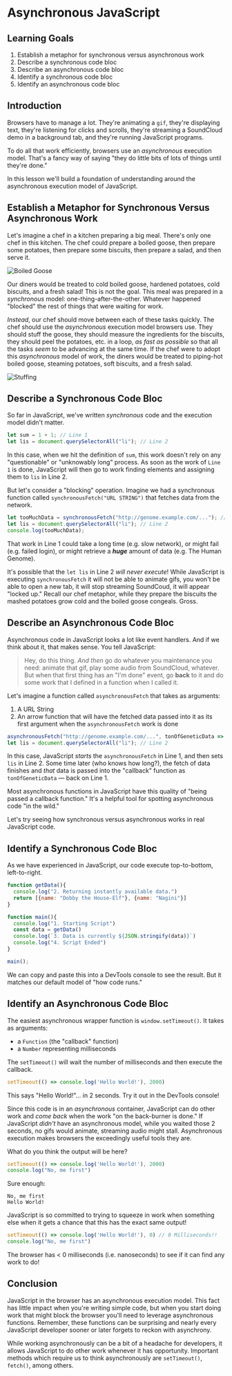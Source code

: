 # Asynchronous JavaScript

## Learning Goals

1. Establish a metaphor for synchronous versus asynchronous work
2. Describe a synchronous code bloc
3. Describe an asynchronous code bloc
4. Identify a synchronous code bloc
5. Identify an asynchronous code bloc

## Introduction

Browsers have to manage a lot. They're animating a `gif`, they're displaying
text, they're listening for clicks and scrolls, they're streaming a SoundCloud
demo in a background tab, and they're running JavaScript programs.

To do all that work efficiently, browsers use an _asynchronous_ execution model.
That's a fancy way of saying "they do little bits of lots of things until
they're done."

In this lesson we'll build a foundation of understanding around the
asynchronous execution model of JavaScript.

## Establish a Metaphor for Synchronous Versus Asynchronous Work

Let's imagine a chef in a kitchen preparing a big meal. There's only one chef in
this kitchen. The chef could prepare a boiled goose, then prepare some potatoes,
then prepare some biscuits, then prepare a salad, and then serve it.

![Boiled Goose](https://media.giphy.com/media/zE0zR9u9oR54Y/giphy.gif)

Our diners would be treated to cold boiled goose, hardened potatoes, cold
biscuits, and a fresh salad! This is not the goal. This meal was prepared in a
_synchronous_ model: one-thing-after-the-other. Whatever happened "blocked" the
rest of things that were waiting for work.

_Instead_, our chef should move between each of these tasks quickly. The chef
should use the _asynchronous_ execution model browsers use. They should stuff
the goose, they should measure the ingredients for the biscuits, they should
peel the potatoes, etc. in a loop, _as fast as possible_ so that all the tasks
_seem_ to be advancing at the same time. If the chef were to adopt this
_asynchronous_ model of work, the diners would be treated to piping-hot
boiled goose, steaming potatoes, soft biscuits, and a fresh salad.

![Stuffing](https://media.giphy.com/media/AGc4wSw993mOQ/giphy.gif)

## Describe a Synchronous Code Bloc

So far in JavaScript, we've written _synchronous_ code and the execution
model didn't matter.

```js
let sum = 1 + 1; // Line 1
let lis = document.querySelectorAll("li"); // Line 2
```

In this case, when we hit the definition of `sum`, this work doesn't rely on
any "questionable" or "unknowably long" process. As soon as the work of `Line
1` is done, JavaScript will then go to work finding elements and assigning them
to `lis` in Line 2.

But let's consider a "blocking" operation. Imagine we had a synchronous function
called `synchronousFetch("URL STRING")` that fetches data from the network.

```js
let tooMuchData = synchronousFetch("http://genome.example.com/..."); // Line 1
let lis = document.querySelectorAll("li"); // Line 2
console.log(tooMuchData);
```

That work in Line 1 could take a long time (e.g. slow network), or might fail
(e.g. failed login), or might retrieve a ***huge*** amount of data (e.g. The Human
Genome).

It's possible that the `let lis` in Line 2 _will never execute_! While
JavaScript is executing `synchronousFetch` it will not be able to animate gifs,
you won't be able to open a new tab, it will stop streaming SoundCoud, it will
appear "locked up." Recall our chef metaphor, while they prepare the biscuits
the mashed potatoes grow cold and the boiled goose congeals. Gross.

## Describe an Asynchronous Code Bloc

Asynchronous code in JavaScript looks a lot like event handlers. And if we
think about it, that makes sense. You tell JavaScript:

> Hey, do this thing. _And then_ go do whatever you maintenance you need:
> animate that gif, play some audio from SoundCloud, whatever. But when that
> first thing has an "I'm done" event, go **back** to it and do some work that
> I defined in a function when I called it.

Let's imagine a function called `asynchronousFetch` that takes as arguments:

1. A URL String
2. An arrow function that will have the fetched data passed into it as its
   first argument when the `asynchronousFetch` work is done

```js
asynchronousFetch("http://genome.example.com/...", tonOfGeneticData => sequenceClone(tonOfGeneticData)); // Line 1
let lis = document.querySelectorAll("li"); // Line 2
```

In this case, JavaScript _starts_ the `asynchronousFetch` in Line 1, and then
sets `lis` in Line 2.  Some time later (who knows how long?), the fetch of data
finishes and _that_ data is passed into the "callback" function as
`tonOfGeneticData` &mdash; back on Line 1.

Most asynchronous functions in JavaScript have this quality of "being passed a
callback function." It's a helpful tool for spotting asynchronous code "in the
wild."

Let's try seeing how synchronous versus asynchronous works in real JavaScript
code.

## Identify a Synchronous Code Bloc

As we have experienced in JavaScript, our code execute top-to-bottom,
left-to-right.

```js
function getData(){
  console.log("2. Returning instantly available data.")
  return [{name: "Dobby the House-Elf"}, {name: "Nagini"}]
}

function main(){
  console.log("1. Starting Script")
  const data = getData()
  console.log(`3. Data is currently ${JSON.stringify(data)}`)
  console.log("4. Script Ended")
}

main();
```

We can copy and paste this into a DevTools console to see the result. But it
matches our default model of "how code runs."

## Identify an Asynchronous Code Bloc

The easiest asynchronous wrapper function is `window.setTimeout()`. It takes as
arguments:

* a `Function` (the "callback" function)
* a `Number` representing milliseconds

The `setTimeout()` will wait the number of milliseconds and then execute the
callback.

```js
setTimeout(() => console.log('Hello World!'), 2000)
```

This says "Hello World!"... in 2 seconds. Try it out in the DevTools console!

Since this code is in an _asynchronous_ container, JavaScript can do other work
and _come back_ when the work "on the back-burner is done." If JavaScript
_didn't_ have an asynchronous model, while you waited those 2 seconds, no gifs
would animate, streaming audio might stall. Asynchronous execution makes
browsers the exceedingly useful tools they are.

What do you think the output will be here?

```js
setTimeout(() => console.log('Hello World!'), 2000)
console.log("No, me first")
```

Sure enough:

```text
No, me first
Hello World!
```

JavaScript is so committed to trying to squeeze in work when something else
when it gets a chance that this has the exact same output!

```js
setTimeout(() => console.log('Hello World!'), 0) // 0 Milliseconds!!
console.log("No, me first")
```

The browser has < 0 milliseconds (i.e. nanoseconds) to see if it can find any
work to do!

## Conclusion

JavaScript in the browser has an asynchronous execution model. This fact has
little impact when you're writing simple code, but when you start doing work
that might block the browser you'll need to leverage asynchronous functions.
Remember, these functions can be surprising and nearly every JavaScript
developer sooner or later forgets to reckon with asynchrony.

While working asynchronously can be a bit of a headache for developers, it
allows JavaScript to do other work whenever it has opportunity. Important
methods which require us to think asynchronously are `setTimeout()`, `fetch()`,
among others.
